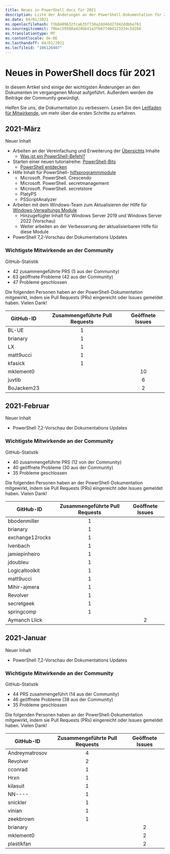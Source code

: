 ```yaml
---
title: Neues in PowerShell docs für 2021
description: Liste der Änderungen an der PowerShell-Dokumentation für 2021
ms.date: 04/01/2021
ms.openlocfilehash: f3b8409632fca635f730a2dd46d27d42ddbbe761
ms.sourcegitcommit: 79bec59588ad24bb41a3fb67740d123334c5d2b6
ms.translationtype: MT
ms.contentlocale: de-DE
ms.lasthandoff: 04/01/2021
ms.locfileid: "106126407"
---
```

# <a name="whats-new-in-powershell-docs-for-2021"></a>Neues in PowerShell docs für 2021

In diesem Artikel sind einige der wichtigsten Änderungen an den Dokumenten im vergangenen Monat aufgeführt. Außerdem werden die Beiträge der Community gewürdigt.

Helfen Sie uns, die Dokumentation zu verbessern. Lesen Sie den [Leitfaden für Mitwirkende][contrib], um mehr über die ersten Schritte zu erfahren.

## <a name="2021-march"></a>2021-März

Neuer Inhalt

- Arbeiten an der Vereinfachung und Erweiterung der [Übersichts](/powershell/scripting/overview) Inhalte
  - [Was ist ein PowerShell-Befehl?](/powershell/scripting/powershell-commands)
- Starten einer neuen tutorialreihe: [PowerShell-Bits](/powershell/scripting/learn/tutorials/00-introduction)
  - [PowerShell entdecken](/powershell/scripting/learn/tutorials/01-discover-powershell)
- Hilfe Inhalt für PowerShell- [hilfsprogrammmodule](/powershell/utility-modules/overview)
  - Microsoft. PowerShell. Crescendo
  - Microsoft. PowerShell. secretmanagement
  - Microsoft. PowerShell. secretstore
  - PlatyPS
  - PSScriptAnalyzer
- Arbeiten mit dem Windows-Team zum Aktualisieren der Hilfe für [Windows-Verwaltungs Module](/powershell/windows/get-started)
  - Hinzugefügter Inhalt für Windows Server 2019 und Windows Server 2022 (Vorschau)
  - Weiter arbeiten an der Verbesserung der aktualisierbaren Hilfe für diese Module
- PowerShell 7,2-Vorschau der Dokumentations Updates

### <a name="top-community-contributors"></a>Wichtigste Mitwirkende an der Community

GitHub-Statistik

- 42 zusammengeführte PRS (5 aus der Community)
- 63 geöffnete Probleme (42 aus der Community)
- 47 Probleme geschlossen

Die folgenden Personen haben an der PowerShell-Dokumentation mitgewirkt, indem sie Pull Requests (PRs) eingereicht oder Issues gemeldet haben. Vielen Dank!

| GitHub-ID  | Zusammengeführte Pull Requests | Geöffnete Issues |
| ---------- | :--------: | :-----------: |
| BL-UE      |     1      |               |
| brianary   |     1      |               |
| LX         |     1      |               |
| matt9ucci  |     1      |               |
| kfasick    |     1      |               |
| mklement0  |            |      10       |
| juvtib     |            |       6       |
| BoJackem23 |            |       2       |

## <a name="2021-february"></a>2021-Februar

Neuer Inhalt
- PowerShell 7,2-Vorschau der Dokumentations Updates

### <a name="top-community-contributors"></a>Wichtigste Mitwirkende an der Community

GitHub-Statistik

- 40 zusammengeführte PRS (12 von der Community)
- 40 geöffnete Probleme (30 aus der Community)
- 35 Probleme geschlossen

Die folgenden Personen haben an der PowerShell-Dokumentation mitgewirkt, indem sie Pull Requests (PRs) eingereicht oder Issues gemeldet haben. Vielen Dank!

|    GitHub-ID    | Zusammengeführte Pull Requests | Geöffnete Issues |
| --------------- | :--------: | :-----------: |
| bbodenmiller    |     1      |               |
| brianary        |     1      |               |
| exchange12rocks |     1      |               |
| Ivenbach        |     1      |               |
| jamiepinheiro   |     1      |               |
| jdoubleu        |     1      |               |
| Logicaltoolkit  |     1      |               |
| matt9ucci       |     1      |               |
| Mihir-ajmera    |     1      |               |
| Revolver        |     1      |               |
| secretgeek      |     1      |               |
| springcomp      |     1      |               |
| Aymanch Llick     |            |       2       |

## <a name="2021-january"></a>2021-Januar

Neuer Inhalt

- PowerShell 7,2-Vorschau der Dokumentations Updates

### <a name="top-community-contributors"></a>Wichtigste Mitwirkende an der Community

GitHub-Statistik

- 44 PRS zusammengeführt (14 aus der Community)
- 46 geöffnete Probleme (38 aus der Community)
- 35 Probleme geschlossen

Die folgenden Personen haben an der PowerShell-Dokumentation mitgewirkt, indem sie Pull Requests (PRs) eingereicht oder Issues gemeldet haben. Vielen Dank!

|   GitHub-ID    | Zusammengeführte Pull Requests | Geöffnete Issues |
| -------------- | :--------: | :-----------: |
| Andreymatrosov |     4      |               |
| Revolver       |     2      |               |
| cconrad        |     1      |               |
| Hrxn           |     1      |               |
| kilasuit       |     1      |               |
| NN----          |     1      |               |
| snickler       |     1      |               |
| vinian         |     1      |               |
| zeekbrown      |     1      |               |
| brianary       |            |       2       |
| mklement0      |            |       2       |
| plastikfan     |            |       2       |

<!-- Link references -->
[contrib]: contributing/overview.md
